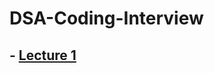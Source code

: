 # DSA-Coding-Interview
## - [Lecture 1](https://github.com/Avijeetas/DSA-Coding-Interview/tree/main/Lecture1)
  
